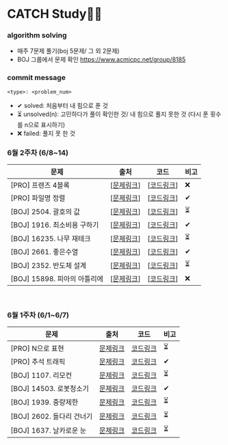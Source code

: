 # CATCH Study👩‍💻
### **algorithm solving**
- 매주 7문제 풀기(boj 5문제/ 그 외 2문제)
- BOJ 그룹에서 문제 확인 https://www.acmicpc.net/group/8185


### **commit message**
`<type>: <problem_num>`
* ✔    solved: 처음부터 내 힘으로 푼 것
* ⏳    unsolved(n): 고민하다가 풀이 확인한 것/ 내 힘으로 풀지 못한 것 (다시 푼 횟수를 n으로 표시하기)
* ❌    failed: 풀지 못 한 것
  


### **6월 2주차 (6/8~14)**

 | 문제                         | 출처                                                                   | 코드                                                                                                                                     | 비고 |
 | ---------------------------- | ---------------------------------------------------------------------- | ---------------------------------------------------------------------------------------------------------------------------------------- | ---- |
 | [PRO] 프렌즈 4블록           | [[문제링크](https://programmers.co.kr/learn/courses/30/lessons/17679)] | [[코드링크](https://github.com/catch4/sumin/blob/master/June_week2/%ED%94%84%EB%A0%8C%EC%A6%884%EB%B8%94%EB%A1%9D.cpp)]                  | ❌    |
 | [PRO] 파일명 정렬            | [[문제링크](https://programmers.co.kr/learn/courses/30/lessons/17686)] | [[코드링크](https://github.com/catch4/sumin/blob/master/June_week2/%ED%8C%8C%EC%9D%BC%EB%AA%85%EC%A0%95%EB%A0%AC.py)]                    | ✔    |
 | [BOJ] 2504. 괄호의 값        | [[문제링크](https://www.acmicpc.net/problem/2504)]                     | [[코드링크](https://github.com/catch4/sumin/blob/master/June_week2/%EA%B4%84%ED%98%B8%EC%9D%98%EA%B0%92.py)]                             | ⏳    |
 | [BOJ] 1916. 최소비용 구하기  | [[문제링크](https://www.acmicpc.net/problem/1916)]                     | [[코드링크](https://github.com/catch4/sumin/blob/master/June_week2/%EC%B5%9C%EC%86%8C%EB%B9%84%EC%9A%A9%EA%B5%AC%ED%95%98%EA%B8%B0.cpp)] | ✔    |
 | [BOJ] 16235. 나무 재테크     | [[문제링크](https://www.acmicpc.net/problem/16235)]                    | [[코드링크](https://github.com/catch4/sumin/blob/master/June_week2/%EB%82%98%EB%AC%B4%EC%A0%9C%ED%83%9C%ED%81%AC.cpp)]                   | ⏳    |
 | [BOJ] 2661. 좋은수열         | [[문제링크](https://www.acmicpc.net/problem/2661)]                     | [[코드링크](https://github.com/catch4/sumin/blob/master/June_week2/%EC%A2%8B%EC%9D%80%EC%88%98%EC%97%B4.cpp)]                            | ✔    |
 | [BOJ] 2352. 반도체 설계      | [[문제링크](https://www.acmicpc.net/problem/2352)]                     | [[코드링크](https://github.com/catch4/sumin/blob/master/June_week2/%EB%B0%98%EB%8F%84%EC%B2%B4%EC%84%A4%EA%B3%84.cpp)]                   | ⏳    |
 | [BOJ] 15898. 피아의 아틀리에 | [[문제링크](https://www.acmicpc.net/problem/15898)]                    | [[코드링크](https://github.com/catch4/sumin/blob/master/June_week2/%ED%94%BC%EC%95%84%EC%9D%98%EC%95%84%ED%8B%80%EB%A6%AC%EC%97%90.cpp)] | ❌    |
<br>

### **6월 1주차 (6/1~6/7)**
 | 문제                      | 출처                                                                 | 코드                                                                                                                          | 비고 |
 | ------------------------- | -------------------------------------------------------------------- | ----------------------------------------------------------------------------------------------------------------------------- | ---- |
 | [PRO] N으로 표현          | [문제링크](https://programmers.co.kr/learn/courses/30/lessons/42895) | [코드링크](https://github.com/catch4/sumin/blob/master/June_week1/n%EC%9C%BC%EB%A1%9C%ED%91%9C%ED%98%84.cpp)                  | ⏳    |
 | [PRO] 추석 트래픽         | [문제링크](https://programmers.co.kr/learn/courses/30/lessons/17676) | [코드링크](https://github.com/catch4/sumin/blob/master/June_week1/%EC%B6%94%EC%84%9D%ED%8A%B8%EB%9E%98%ED%94%BD.py)           | ✔    | [코드링크](https://github.com/catch4/sumin/blob/master/June_week1/%EC%B6%94%EC%84%9D%ED%8A%B8%EB%9E%98%ED%94%BD.py) |
 | [BOJ] 1107. 리모컨        | [문제링크](https://www.acmicpc.net/problem/1107)                     | [코드링크](https://github.com/catch4/sumin/blob/master/June_week1/%EB%A6%AC%EB%AA%A8%EC%BB%A8.cpp)                            | ⏳    |
 | [BOJ] 14503. 로봇청소기   | [문제링크](https://www.acmicpc.net/problem/14503)                    | [코드링크](https://github.com/catch4/sumin/blob/master/June_week1/%EB%A1%9C%EB%B4%87%EC%B2%AD%EC%86%8C%EA%B8%B0.cpp)          | ✔    |
 | [BOJ] 1939. 중량제한      | [문제링크](https://www.acmicpc.net/problem/1939)                     | [코드링크](https://github.com/catch4/sumin/blob/master/June_week1/%EC%A4%91%EB%9F%89%EC%A0%9C%ED%95%9C.cpp)                   | ⏳    |
 | [BOJ] 2602. 돌다리 건너기 | [문제링크](https://www.acmicpc.net/problem/2602)                     | [코드링크](https://github.com/catch4/sumin/blob/master/June_week1/%EB%8F%8C%EB%8B%A4%EB%A6%AC%EA%B1%B4%EB%84%88%EA%B8%B0.cpp) | ⏳    |
 | [BOJ] 1637. 날카로운 눈   | [문제링크](https://www.acmicpc.net/problem/1637)                     | [코드링크](https://github.com/catch4/sumin/blob/master/June_week1/%EB%82%A0%EC%B9%B4%EB%A1%9C%EC%9A%B4%EB%88%88.cpp)          | ⏳    |
